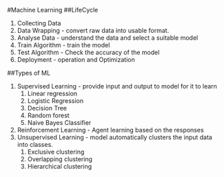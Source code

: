 #Machine Learning
##LifeCycle
1. Collecting Data
2. Data Wrapping - convert raw data into usable format.
3. Analyse Data - understand the data and select a suitable model
4. Train Algorithm - train the model
5. Test Algorithm - Check the accuracy of the model
6. Deployment - operation and Optimization

##Types of ML
1. Supervised Learning - provide input and output to model for it to learn
    1. Linear regression
    2. Logistic Regression
    3. Decision Tree
    4. Random forest
    5. Naive Bayes Classifier
2. Reinforcement Learning - Agent learning based on the responses
3. Unsupervised Learning - model automatically clusters the input data into classes. 
    1. Exclusive clustering
    2. Overlapping clustering
    3. Hierarchical clustering
    